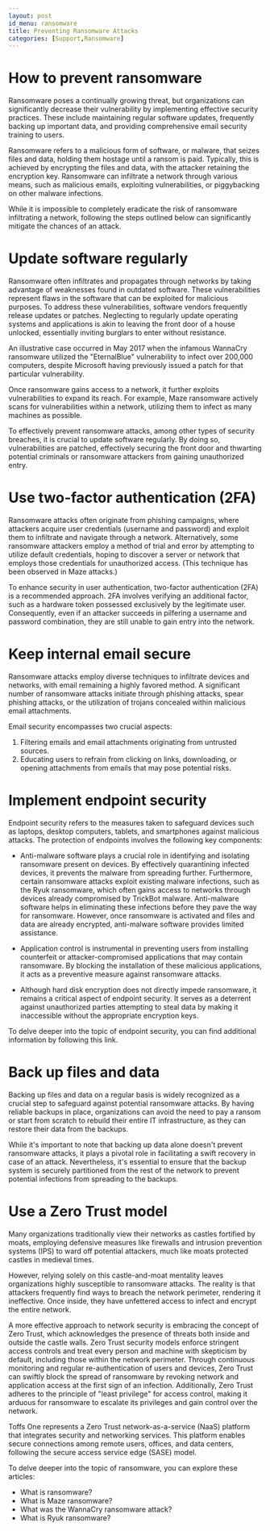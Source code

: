 ```yaml
---
layout: post
id_menu: ransomware
title: Preventing Ransomware Attacks
categories: [Support,Ransomware]
---
```

# How to prevent ransomware
Ransomware poses a continually growing threat, but organizations can significantly decrease their vulnerability by implementing effective security practices. These include maintaining regular software updates, frequently backing up important data, and providing comprehensive email security training to users.

Ransomware refers to a malicious form of software, or malware, that seizes files and data, holding them hostage until a ransom is paid. Typically, this is achieved by encrypting the files and data, with the attacker retaining the encryption key. Ransomware can infiltrate a network through various means, such as malicious emails, exploiting vulnerabilities, or piggybacking on other malware infections.

While it is impossible to completely eradicate the risk of ransomware infiltrating a network, following the steps outlined below can significantly mitigate the chances of an attack.

# Update software regularly
Ransomware often infiltrates and propagates through networks by taking advantage of weaknesses found in outdated software. These vulnerabilities represent flaws in the software that can be exploited for malicious purposes. To address these vulnerabilities, software vendors frequently release updates or patches. Neglecting to regularly update operating systems and applications is akin to leaving the front door of a house unlocked, essentially inviting burglars to enter without resistance.

An illustrative case occurred in May 2017 when the infamous WannaCry ransomware utilized the "EternalBlue" vulnerability to infect over 200,000 computers, despite Microsoft having previously issued a patch for that particular vulnerability.

Once ransomware gains access to a network, it further exploits vulnerabilities to expand its reach. For example, Maze ransomware actively scans for vulnerabilities within a network, utilizing them to infect as many machines as possible.

To effectively prevent ransomware attacks, among other types of security breaches, it is crucial to update software regularly. By doing so, vulnerabilities are patched, effectively securing the front door and thwarting potential criminals or ransomware attackers from gaining unauthorized entry.

# Use two-factor authentication (2FA)
Ransomware attacks often originate from phishing campaigns, where attackers acquire user credentials (username and password) and exploit them to infiltrate and navigate through a network. Alternatively, some ransomware attackers employ a method of trial and error by attempting to utilize default credentials, hoping to discover a server or network that employs those credentials for unauthorized access. (This technique has been observed in Maze attacks.)

To enhance security in user authentication, two-factor authentication (2FA) is a recommended approach. 2FA involves verifying an additional factor, such as a hardware token possessed exclusively by the legitimate user. Consequently, even if an attacker succeeds in pilfering a username and password combination, they are still unable to gain entry into the network.

# Keep internal email secure
Ransomware attacks employ diverse techniques to infiltrate devices and networks, with email remaining a highly favored method. A significant number of ransomware attacks initiate through phishing attacks, spear phishing attacks, or the utilization of trojans concealed within malicious email attachments.

Email security encompasses two crucial aspects:

1. Filtering emails and email attachments originating from untrusted sources.
2. Educating users to refrain from clicking on links, downloading, or opening attachments from emails that may pose potential risks.

# Implement endpoint security
Endpoint security refers to the measures taken to safeguard devices such as laptops, desktop computers, tablets, and smartphones against malicious attacks. The protection of endpoints involves the following key components:

* Anti-malware software plays a crucial role in identifying and isolating ransomware present on devices. By effectively quarantining infected devices, it prevents the malware from spreading further. Furthermore, certain ransomware attacks exploit existing malware infections, such as the Ryuk ransomware, which often gains access to networks through devices already compromised by TrickBot malware. Anti-malware software helps in eliminating these infections before they pave the way for ransomware. However, once ransomware is activated and files and data are already encrypted, anti-malware software provides limited assistance.

* Application control is instrumental in preventing users from installing counterfeit or attacker-compromised applications that may contain ransomware. By blocking the installation of these malicious applications, it acts as a preventive measure against ransomware attacks.

* Although hard disk encryption does not directly impede ransomware, it remains a critical aspect of endpoint security. It serves as a deterrent against unauthorized parties attempting to steal data by making it inaccessible without the appropriate encryption keys.

To delve deeper into the topic of endpoint security, you can find additional information by following this link.

# Back up files and data
Backing up files and data on a regular basis is widely recognized as a crucial step to safeguard against potential ransomware attacks. By having reliable backups in place, organizations can avoid the need to pay a ransom or start from scratch to rebuild their entire IT infrastructure, as they can restore their data from the backups.

While it's important to note that backing up data alone doesn't prevent ransomware attacks, it plays a pivotal role in facilitating a swift recovery in case of an attack. Nevertheless, it's essential to ensure that the backup system is securely partitioned from the rest of the network to prevent potential infections from spreading to the backups.

# Use a Zero Trust model
Many organizations traditionally view their networks as castles fortified by moats, employing defensive measures like firewalls and intrusion prevention systems (IPS) to ward off potential attackers, much like moats protected castles in medieval times.

However, relying solely on this castle-and-moat mentality leaves organizations highly susceptible to ransomware attacks. The reality is that attackers frequently find ways to breach the network perimeter, rendering it ineffective. Once inside, they have unfettered access to infect and encrypt the entire network.

A more effective approach to network security is embracing the concept of Zero Trust, which acknowledges the presence of threats both inside and outside the castle walls. Zero Trust security models enforce stringent access controls and treat every person and machine with skepticism by default, including those within the network perimeter. Through continuous monitoring and regular re-authentication of users and devices, Zero Trust can swiftly block the spread of ransomware by revoking network and application access at the first sign of an infection. Additionally, Zero Trust adheres to the principle of "least privilege" for access control, making it arduous for ransomware to escalate its privileges and gain control over the network.

Toffs One represents a Zero Trust network-as-a-service (NaaS) platform that integrates security and networking services. This platform enables secure connections among remote users, offices, and data centers, following the secure access service edge (SASE) model.

To delve deeper into the topic of ransomware, you can explore these articles:

* What is ransomware?
* What is Maze ransomware?
* What was the WannaCry ransomware attack?
* What is Ryuk ransomware?